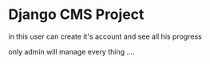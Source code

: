 
# Django CMS Project
 in this user can create it's account and see all his progress 
  
 only admin will manage  every thing ....

